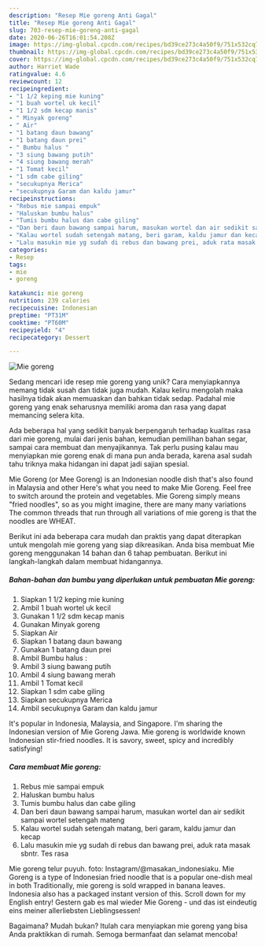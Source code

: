 ```yaml
---
description: "Resep Mie goreng Anti Gagal"
title: "Resep Mie goreng Anti Gagal"
slug: 703-resep-mie-goreng-anti-gagal
date: 2020-06-26T16:01:54.208Z
image: https://img-global.cpcdn.com/recipes/bd39ce273c4a50f9/751x532cq70/mie-goreng-foto-resep-utama.jpg
thumbnail: https://img-global.cpcdn.com/recipes/bd39ce273c4a50f9/751x532cq70/mie-goreng-foto-resep-utama.jpg
cover: https://img-global.cpcdn.com/recipes/bd39ce273c4a50f9/751x532cq70/mie-goreng-foto-resep-utama.jpg
author: Harriet Wade
ratingvalue: 4.6
reviewcount: 12
recipeingredient:
- "1 1/2 keping mie kuning"
- "1 buah wortel uk kecil"
- "1 1/2 sdm kecap manis"
- " Minyak goreng"
- " Air"
- "1 batang daun bawang"
- "1 batang daun prei"
- " Bumbu halus "
- "3 siung bawang putih"
- "4 siung bawang merah"
- "1 Tomat kecil"
- "1 sdm cabe giling"
- "secukupnya Merica"
- "secukupnya Garam dan kaldu jamur"
recipeinstructions:
- "Rebus mie sampai empuk"
- "Haluskan bumbu halus"
- "Tumis bumbu halus dan cabe giling"
- "Dan beri daun bawang sampai harum, masukan wortel dan air sedikit sampai wortel setengah mateng"
- "Kalau wortel sudah setengah matang, beri garam, kaldu jamur dan kecap"
- "Lalu masukin mie yg sudah di rebus dan bawang prei, aduk rata masak sbntr. Tes rasa"
categories:
- Resep
tags:
- mie
- goreng

katakunci: mie goreng 
nutrition: 239 calories
recipecuisine: Indonesian
preptime: "PT31M"
cooktime: "PT60M"
recipeyield: "4"
recipecategory: Dessert

---
```



![Mie goreng](https://img-global.cpcdn.com/recipes/bd39ce273c4a50f9/751x532cq70/mie-goreng-foto-resep-utama.jpg)

Sedang mencari ide resep mie goreng yang unik? Cara menyiapkannya memang tidak susah dan tidak juga mudah. Kalau keliru mengolah maka hasilnya tidak akan memuaskan dan bahkan tidak sedap. Padahal mie goreng yang enak seharusnya memiliki aroma dan rasa yang dapat memancing selera kita.

Ada beberapa hal yang sedikit banyak berpengaruh terhadap kualitas rasa dari mie goreng, mulai dari jenis bahan, kemudian pemilihan bahan segar, sampai cara membuat dan menyajikannya. Tak perlu pusing kalau mau menyiapkan mie goreng enak di mana pun anda berada, karena asal sudah tahu triknya maka hidangan ini dapat jadi sajian spesial.

Mie Goreng (or Mee Goreng) is an Indonesian noodle dish that&#39;s also found in Malaysia and other Here&#39;s what you need to make Mie Goreng. Feel free to switch around the protein and vegetables. Mie Goreng simply means &#34;fried noodles&#34;, so as you might imagine, there are many many variations The common threads that run through all variations of mie goreng is that the noodles are WHEAT.


Berikut ini ada beberapa cara mudah dan praktis yang dapat diterapkan untuk mengolah mie goreng yang siap dikreasikan. Anda bisa membuat Mie goreng menggunakan 14 bahan dan 6 tahap pembuatan. Berikut ini langkah-langkah dalam membuat hidangannya.

<!--inarticleads1-->

##### Bahan-bahan dan bumbu yang diperlukan untuk pembuatan Mie goreng:

1. Siapkan 1 1/2 keping mie kuning
1. Ambil 1 buah wortel uk kecil
1. Gunakan 1 1/2 sdm kecap manis
1. Gunakan  Minyak goreng
1. Siapkan  Air
1. Siapkan 1 batang daun bawang
1. Gunakan 1 batang daun prei
1. Ambil  Bumbu halus :
1. Ambil 3 siung bawang putih
1. Ambil 4 siung bawang merah
1. Ambil 1 Tomat kecil
1. Siapkan 1 sdm cabe giling
1. Siapkan secukupnya Merica
1. Ambil secukupnya Garam dan kaldu jamur


It&#39;s popular in Indonesia, Malaysia, and Singapore. I&#39;m sharing the Indonesian version of Mie Goreng Jawa. Mie goreng is worldwide known Indonesian stir-fried noodles. It is savory, sweet, spicy and incredibly satisfying! 

<!--inarticleads2-->

##### Cara membuat Mie goreng:

1. Rebus mie sampai empuk
1. Haluskan bumbu halus
1. Tumis bumbu halus dan cabe giling
1. Dan beri daun bawang sampai harum, masukan wortel dan air sedikit sampai wortel setengah mateng
1. Kalau wortel sudah setengah matang, beri garam, kaldu jamur dan kecap
1. Lalu masukin mie yg sudah di rebus dan bawang prei, aduk rata masak sbntr. Tes rasa


Mie goreng telur puyuh. foto: Instagram/@masakan_indonesiaku. Mie Goreng is a type of Indonesian fried noodle that is a popular one-dish meal in both Traditionally, mie goreng is sold wrapped in banana leaves. Indonesia also has a packaged instant version of this. Scroll down for my English entry! Gestern gab es mal wieder Mie Goreng - und das ist eindeutig eins meiner allerliebsten Lieblingsessen! 

Bagaimana? Mudah bukan? Itulah cara menyiapkan mie goreng yang bisa Anda praktikkan di rumah. Semoga bermanfaat dan selamat mencoba!

